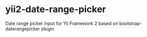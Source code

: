 # yii2-date-range-picker
Date range picker input for Yii Framework 2 based on bootstrap-daterangepicker plugin
